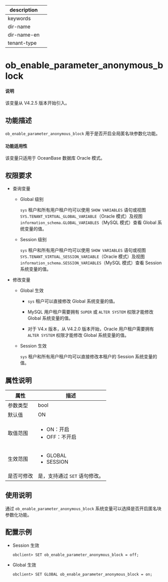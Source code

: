 |description||
|---|---|
|keywords||
|dir-name||
|dir-name-en||
|tenant-type||

# ob_enable_parameter_anonymous_block

<main id="notice" type='explain'>
  <h4>说明</h4>
  <p>该变量从 V4.2.5 版本开始引入。</p>
</main>

## 功能描述

`ob_enable_parameter_anonymous_block` 用于是否开启全局匿名块参数化功能。

<main id="notice">
  <h4>功能适用性</h4>
  <p>该变量只适用于 OceanBase 数据库 Oracle 模式。</p>
</main>

## 权限要求

* 查询变量

  * Global 级别

    `sys` 租户和所有用户租户均可以使用 `SHOW VARIABLES` 语句或视图 `SYS.TENANT_VIRTUAL_GLOBAL_VARIABLE`（Oracle 模式）及视图 `information_schema.GLOBAL_VARIABLES`（MySQL 模式）查看 Global 系统变量的值。

  * Session 级别

    `sys` 租户和所有用户租户均可以使用 `SHOW VARIABLES` 语句或视图 `SYS.TENANT_VIRTUAL_SESSION_VARIABLE`（Oracle 模式）及视图 `information_schema.SESSION_VARIABLES`（MySQL 模式）查看 Session 系统变量的值。

* 修改变量

  * Global 生效

    * `sys` 租户可以直接修改 Global 系统变量的值。
  
    * MySQL 用户租户需要拥有 `SUPER` 或 `ALTER SYSTEM` 权限才能修改 Global 系统变量的值。

    * 对于 V4.x 版本，从 V4.2.0 版本开始，Oracle 用户租户需要拥有 `ALTER SYSTEM` 权限才能修改 Global 系统变量的值。

  * Session 生效

    `sys` 租户和所有用户租户均可以直接修改本租户的 Session 系统变量的值。
  
## 属性说明

| **属性**  |    **描述**  |
|---------|---------------|
| 参数类型    |    bool              |
| 默认值     |  ON  |
| 取值范围    | <ul><li>ON：开启  </li><li>OFF：不开启 </li></ul>                   |
| 生效范围    |  <ul><li>GLOBAL  </li><li>SESSION </li></ul>|
| 是否可修改 | 是，支持通过 `SET` 语句修改。|

## 使用说明

通过 `ob_enable_parameter_anonymous_block` 系统变量可以选择是否开启匿名块参数化功能。

## 配置示例

* Session 生效

  ```shell
  obclient> SET ob_enable_parameter_anonymous_block = off;
  ```

* Global 生效

  ```shell
  obclient> SET GLOBAL ob_enable_parameter_anonymous_block = on;
  ```